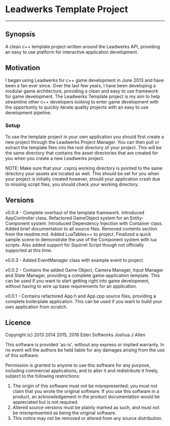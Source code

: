# Leadwerks Template Project
---

## Synopsis

A clean c++ template project written around the Leadwerks API, providing an easy to use platform for interactive application development.

## Motivation

I began using Leadwerks for c++ game development in June 2013 and have been a fan ever since. Over the last few years, I have been developing a modular game architecture, providing a clean and easy to use framework for game development. The Leadwerks Template project is my aim to help streamline other c++ developers looking to enter game development with the opportunity to quickly iterate quality projects with an easy to use development pipeline.

### Setup

To use the template project in your own application you should first create a new project through the Leadwerks Project Manager. You can then pull or extract the template files into the root directory of your project. This will be the same directory that contains the asset directories that are created for you when you create a new Leadwerks project.

NOTE: Make sure that your .csproj working directory is pointed to the same directory your assets are located as well. This should be set for you when your project is initially created however, should your application crash due to missing script files, you should check your working directory.

## Versions

v0.0.4 - Complete overhaul of the template framework. Introduced AppController class. Refactored GameObject system for an Entity-Component system. Introduced Dependency Injection with Container class. Added brief documentation to all source files. Removed contents section from the readme.md. Added LuaTables++ to project. Finalized a quick sample scene to demonstrate the use of the Component system with lua scripts. Also added support for Squirrel Script though not officially supported at this time.

v0.0.3 - Added EventManager class with example event to project. 

v0.0.2 - Contains the added Game Object, Camera Manager, Input Manager and State Manager, providing a complete game-application template. This can be used if you want to start getting right into game development, without having to wire up base requirements for an application.

v0.0.1 - Contains refactored App.h and App.cpp source files, providing a complete boilerplate application. This can be used if you want to build your own application from scratch.

## Licence

Copyright (c) 2013 2014 2015, 2016 Eden Softworks Joshua J Allen
	
This software is provided 'as-is', without any express or implied
warranty. In no event will the authors be held liable for any damages
arising from the use of this software.

Permission is granted to anyone to use this software for any purpose,
including commercial applications, and to alter it and redistribute it
freely, subject to the following restrictions:

1. The origin of this software must not be misrepresented; you must not
   claim that you wrote the original software. If you use this software
   in a product, an acknowledgement in the product documentation would be
   appreciated but is not required.
2. Altered source versions must be plainly marked as such, and must not be
   misrepresented as being the original software.
3. This notice may not be removed or altered from any source distribution.
